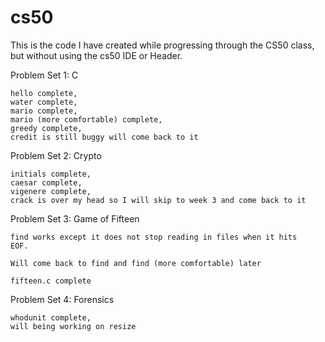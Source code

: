 # cs50

This is the code I have created while progressing through the CS50 class, but without using the cs50 IDE or Header.

Problem Set 1: C

	hello complete, 
	water complete,
	mario complete,
	mario (more comfortable) complete,
	greedy complete,
	credit is still buggy will come back to it


Problem Set 2: Crypto

	initials complete,
	caesar complete,
	vigenere complete,
	crack is over my head so I will skip to week 3 and come back to it

Problem Set 3: Game of Fifteen

	find works except it does not stop reading in files when it hits
	EOF.

	Will come back to find and find (more comfortable) later
	
	fifteen.c complete

Problem Set 4: Forensics

	whodunit complete,
	will being working on resize
	
